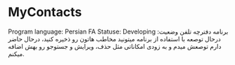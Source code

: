 # MyContacts
Program language: Persian FA
Statuse: Developing
برنامه دفترچه تلفن
وضعیت: درحال توصعه
با استفاده از برنامه میتونید مخاطب هاتون رو ذخیره کنید، درحال حاضر دارم توصعش میدم و به زودی امکاناتی مثل حذف، ویرایش و جستوجو رو بهش اضافه میکنم.

